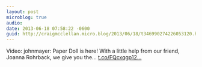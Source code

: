 ```yaml
---
layout: post
microblog: true
audio: 
date: 2013-06-18 07:58:22 -0600
guid: http://craigmcclellan.micro.blog/2013/06/18/t346990274226053120.html
---
```

Video: johnmayer: Paper Doll is here! With a little help from our friend, Joanna Rohrback, we give you the... [t.co/FQcxqgp12...](http://t.co/FQcxqgp12a)
